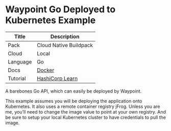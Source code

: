 # Waypoint Go Deployed to Kubernetes Example

| Title    | Description                                                                          |
| -------- | ------------------------------------------------------------------------------------ |
| Pack     | Cloud Native Buildpack                                                               |
| Cloud    | Local                                                                                |
| Language | Go                                                                                   |
| Docs     | [Docker](https://www.waypointproject.io/plugins/docker)                              |
| Tutorial | [HashiCorp Learn](https://learn.hashicorp.com/tutorials/waypoint/get-started-docker) |

A barebones Go API, which can easily be deployed by Waypoint.

This example assumes you will be deploying the application onto Kubernetes.
It also uses a remote container registry jFrog. Unless you are me, you'll need
to change the image value to point at your own registry. And be sure to setup
your local Kubernetes cluster to have credentials to pull the image.
